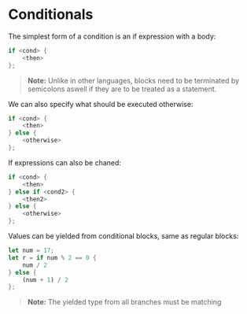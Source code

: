 # Conditionals
The simplest form of a condition is an if expression with a body:
```rs
if <cond> {
    <then>
};
```
>**Note:** Unlike in other languages, blocks need to be terminated by semicolons aswell if they are to be treated as a statement.

We can also specify what should be executed otherwise:
```rs
if <cond> {
    <then>
} else {
    <otherwise>
};
```
If expressions can also be chaned:
```rs
if <cond> {
    <then>
} else if <cond2> {
    <then2>
} else {
    <otherwise>
};
```
Values can be yielded from conditional blocks, same as regular blocks:
```rs
let num = 17;
let r = if num % 2 == 0 { 
    num / 2
} else {
    (num + 1) / 2
};
```
>**Note:** The yielded type from all branches must be matching